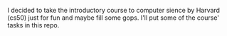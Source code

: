 I decided to take the introductory course to computer sience by Harvard (cs50) just for fun and maybe fill some gops. I'll put some of the course' tasks in this repo.
